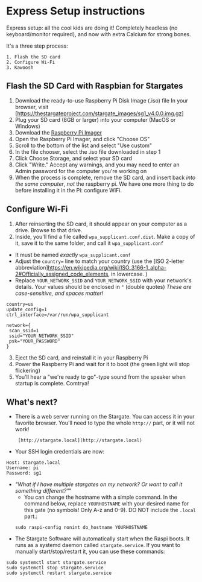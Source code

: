 # Express Setup instructions
Express setup: all the cool kids are doing it! Completely headless (no keyboard/monitor required), and now with extra Calcium for strong bones.

It's a three step process:
```
1. Flash the SD card
2. Configure Wi-Fi
3. Kawoosh
```

## Flash the SD Card with Raspbian for Stargates
1. Download the ready-to-use Raspberry Pi Disk Image (.iso) file
In your browser, visit [https://thestargateproject.com/stargate_images/sg1_v4.0.0.img.gz]
2. Plug your SD card (8GB or larger) into your computer (MacOS or Windows)
3. Download the [Raspberry Pi Imager](https://www.raspberrypi.com/software/)
4. Open the Raspberry Pi Imager, and click "Choose OS"
5. Scroll to the bottom of the list and select "Use custom"
6. In the file chooser, select the .iso file downloaded in step 1
7. Click Choose Storage, and select your SD card
8. Click "Write." Accept any warnings, and you may need to enter an Admin password for the computer you're working on
9. When the process is complete, remove the SD card, and insert back *into the same computer*, _not_ the raspberry pi. We have one more thing to do before installing it in the Pi: configure WiFi.

## Configure Wi-Fi
1. After reinserting the SD card, it should appear on your computer as a drive. Browse to that drive.
2. Inside, you'll find a file called `wpa_supplicant.conf.dist`. Make a copy of it, save it to the same folder, and call it `wpa_supplicant.conf`
 - It must be named _exactly_ `wpa_supplicant.conf`
 - Adjust the `country=` line to match your country (use the [ISO 2-letter abbreviation]https://en.wikipedia.org/wiki/ISO_3166-1_alpha-2#Officially_assigned_code_elements, in lowercase. )
 - Replace `YOUR_NETWORK_SSID` and `YOUR_NETWORK_SSID` with your network's details. Your values should be enclosed in `"` (double quotes) *These are case-sensitive, and spaces matter!*
```
country=us
update_config=1
ctrl_interface=/var/run/wpa_supplicant

network={
 scan_ssid=1
 ssid="YOUR_NETWORK_SSID"
 psk="YOUR_PASSWORD"
}
```
3. Eject the SD card, and reinstall it in your Raspberry Pi
4. Power the Raspberry Pi and wait for it to boot (the green light will stop flickering)
5. You'll hear a "we're ready to go"-type sound from the speaker when startup is complete. Comtrya!

## What's next?
- There is a web server running on the Stargate. You can access it in your favorite browser. You'll need to type the whole `http://` part, or it will not work!

       [http://stargate.local](http://stargate.local)

- Your SSH login credentials are now:
```
Host: stargate.local
Username: pi
Password: sg1
```
- *"What if I have multiple stargates on my network? Or want to call it something different?"*"
  - You can change the hostname with a simple command. In the command below, replace `YOURHOSTNAME` with your desired name for this gate (no symbols! Only A-z and 0-9). DO NOT include the `.local` part.:
  ```
  sudo raspi-config nonint do_hostname YOURHOSTNAME
  ```
- The Stargate Software will automatically start when the Raspi boots. It runs as a systemd daemon called `stargate.service`. If you want to manually start/stop/restart it, you can use these commands:
```
sudo systemctl start stargate.service
sudo systemctl stop stargate.service
sudo systemctl restart stargate.service
```
